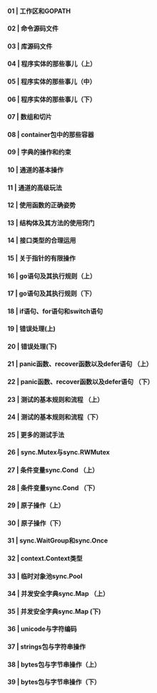 #### 01 | 工作区和GOPATH
#### 02 | 命令源码文件
#### 03 | 库源码文件
#### 04 | 程序实体的那些事儿（上）
#### 05 | 程序实体的那些事儿（中）
#### 06 | 程序实体的那些事儿（下）
#### 07 | 数组和切片
#### 08 | container包中的那些容器
#### 09 | 字典的操作和约束
#### 10 | 通道的基本操作
#### 11 | 通道的高级玩法
#### 12 | 使用函数的正确姿势
#### 13 | 结构体及其方法的使用窍门
#### 14 | 接口类型的合理运用
#### 15 | 关于指针的有限操作
#### 16 | go语句及其执行规则（上）
#### 17 | go语句及其执行规则（下）
#### 18 | if语句、for语句和switch语句
#### 19 | 错误处理(上)
#### 20 | 错误处理(下)
#### 21 | panic函数、recover函数以及defer语句 （上）
#### 22 | panic函数、recover函数以及defer语句 （下）
#### 23 | 测试的基本规则和流程 （上）
#### 24 | 测试的基本规则和流程（下）
#### 25 | 更多的测试手法
#### 26 | sync.Mutex与sync.RWMutex
#### 27 | 条件变量sync.Cond （上）
#### 28 | 条件变量sync.Cond （下）
#### 29 | 原子操作（上）
#### 30 | 原子操作（下）
#### 31 | sync.WaitGroup和sync.Once
#### 32 | context.Context类型
#### 33 | 临时对象池sync.Pool
#### 34 | 并发安全字典sync.Map （上）
#### 35 | 并发安全字典sync.Map (下)
#### 36 | unicode与字符编码
#### 37 | strings包与字符串操作
#### 38 | bytes包与字节串操作（上）
#### 39 | bytes包与字节串操作（下）
